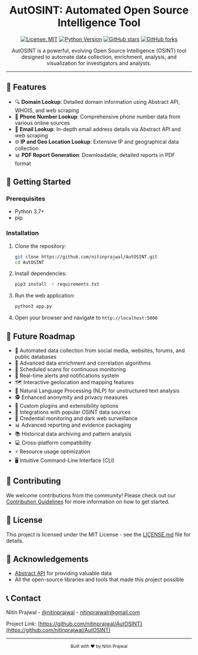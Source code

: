 <div align="center">
   
  # AutOSINT: Automated Open Source Intelligence Tool

  [![License: MIT](https://img.shields.io/badge/License-MIT-yellow.svg)](https://opensource.org/licenses/MIT)
  [![Python Version](https://img.shields.io/badge/python-3.7%2B-blue)](https://www.python.org/downloads/)
  [![GitHub stars](https://img.shields.io/github/stars/nitinprajwal/AutOSINT?style=social)](https://github.com/nitinprajwal/AutOSINT/stargazers)
  [![GitHub forks](https://img.shields.io/github/forks/nitinprajwal/AutOSINT?style=social)](https://github.com/nitinprajwal/AutOSINT/network/members)

  <p>AutOSINT is a powerful, evolving Open Source Intelligence (OSINT) tool designed to automate data collection, enrichment, analysis, and visualization for investigators and analysts.</p>
</div>

---

## 🌟 Features

- 🔍 **Domain Lookup**: Detailed domain information using Abstract API, WHOIS, and web scraping
- 📱 **Phone Number Lookup**: Comprehensive phone number data from various online sources
- 📧 **Email Lookup**: In-depth email address details via Abstract API and web scraping
- 🌐 **IP and Geo Location Lookup**: Extensive IP and geographical data collection
- 📊 **PDF Report Generation**: Downloadable, detailed reports in PDF format

## 🚀 Getting Started

### Prerequisites

- Python 3.7+
- pip

### Installation

1. Clone the repository:
   ```bash
   git clone https://github.com/nitinprajwal/AutOSINT.git
   cd AutOSINT
   ```

2. Install dependencies:
   ```bash
   pip3 install -r requirements.txt
   ```

3. Run the web application:
   ```bash
   python3 app.py
   ```

4. Open your browser and navigate to `http://localhost:5000`

## 🔮 Future Roadmap

- 🤖 Automated data collection from social media, websites, forums, and public databases
- 🧠 Advanced data enrichment and correlation algorithms
- 📅 Scheduled scans for continuous monitoring
- 🚨 Real-time alerts and notifications system
- 🗺️ Interactive geolocation and mapping features
- 🔬 Natural Language Processing (NLP) for unstructured text analysis
- 🕵️ Enhanced anonymity and privacy measures
- 🧩 Custom plugins and extensibility options
- 🔗 Integrations with popular OSINT data sources
- 🔐 Credential monitoring and dark web surveillance
- 📊 Advanced reporting and evidence packaging
- 📚 Historical data archiving and pattern analysis
- 💻 Cross-platform compatibility
- ⚡ Resource usage optimization
- 🖥️ Intuitive Command-Line Interface (CLI)

## 🤝 Contributing

We welcome contributions from the community! Please check out our [Contribution Guidelines](CONTRIBUTING.md) for more information on how to get started.

## 📜 License

This project is licensed under the MIT License - see the [LICENSE.md](LICENSE.md) file for details.

## 🙏 Acknowledgements

- [Abstract API](https://www.abstractapi.com/) for providing valuable data
- All the open-source libraries and tools that made this project possible

## 📞 Contact

Nitin Prajwal - [@nitinprajwal](https://linkedIn.com/nitinprajwal) - nitinprajwalr@gmail.com

Project Link: [https://github.com/nitinprajwal/AutOSINT](https://github.com/nitinprajwal/AutOSINT)

---

<div align="center">
  <sub>Built with ❤️ by Nitin Prajwal</sub>
</div>
